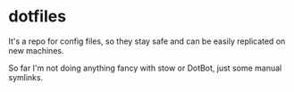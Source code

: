 # dotfiles
It's a repo for config files, so they stay safe and can be easily replicated on new machines.

So far I'm not doing anything fancy with stow or DotBot, just some manual symlinks.

